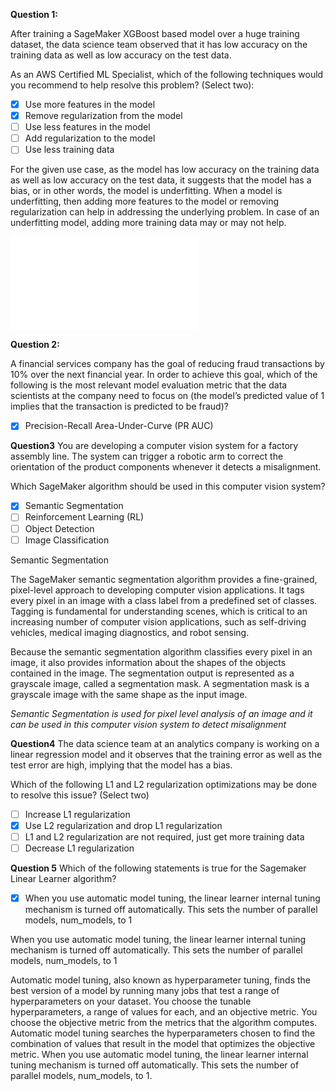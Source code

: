 **Question 1:**

After training a SageMaker XGBoost based model over a huge training dataset, the data science team observed that it has low accuracy on the training data as well as low accuracy on the test data.

As an AWS Certified ML Specialist, which of the following techniques would you recommend to help resolve this problem? (Select two):

- [x] Use more features in the model
- [x] Remove regularization from the model
- [ ] Use less features in the model
- [ ] Add regularization to the model
- [ ] Use less training data

For the given use case, as the model has low accuracy on the training data as well as low accuracy on the test data, it suggests that the model has a bias, or in other words, the model is underfitting. When a model is underfitting, then adding more features to the model or removing regularization can help in addressing the underlying problem. In case of an underfitting model, adding more training data may or may not help.

![Overfitting vs Underfitting](overfit.img)

**Question 2:**

A financial services company has the goal of reducing fraud transactions by 10% over the next financial year. In order to achieve this goal, which of the following is the most relevant model evaluation metric that the data scientists at the company need to focus on (the model’s predicted value of 1 implies that the transaction is predicted to be fraud)?

- [x] Precision-Recall Area-Under-Curve (PR AUC)

**Question3**
You are developing a computer vision system for a factory assembly line. The system can trigger a robotic arm to correct the orientation of the product components whenever it detects a misalignment.

Which SageMaker algorithm should be used in this computer vision system?
- [x] Semantic Segmentation
- [ ] Reinforcement Learning (RL)
- [ ] Object Detection
- [ ] Image Classification

Semantic Segmentation

The SageMaker semantic segmentation algorithm provides a fine-grained, pixel-level approach to developing computer vision applications. It tags every pixel in an image with a class label from a predefined set of classes. Tagging is fundamental for understanding scenes, which is critical to an increasing number of computer vision applications, such as self-driving vehicles, medical imaging diagnostics, and robot sensing.

Because the semantic segmentation algorithm classifies every pixel in an image, it also provides information about the shapes of the objects contained in the image. The segmentation output is represented as a grayscale image, called a segmentation mask. A segmentation mask is a grayscale image with the same shape as the input image.

*Semantic Segmentation is used for pixel level analysis of an image and it can be used in this computer vision system to detect misalignment*

**Question4**
The data science team at an analytics company is working on a linear regression model and it observes that the training error as well as the test error are high, implying that the model has a bias.

Which of the following L1 and L2 regularization optimizations may be done to resolve this issue? (Select two)

- [ ] Increase L1 regularization
- [x] Use L2 regularization and drop L1 regularization
- [ ] L1 and L2 regularization are not required, just get more training data
- [ ] Decrease L1 regularization

**Question 5**
Which of the following statements is true for the Sagemaker Linear Learner algorithm?

- [x] When you use automatic model tuning, the linear learner internal tuning mechanism is turned off automatically. This sets the number of parallel models, num_models, to 1

When you use automatic model tuning, the linear learner internal tuning mechanism is turned off automatically. This sets the number of parallel models, num_models, to 1

Automatic model tuning, also known as hyperparameter tuning, finds the best version of a model by running many jobs that test a range of hyperparameters on your dataset. You choose the tunable hyperparameters, a range of values for each, and an objective metric. You choose the objective metric from the metrics that the algorithm computes. Automatic model tuning searches the hyperparameters chosen to find the combination of values that result in the model that optimizes the objective metric. When you use automatic model tuning, the linear learner internal tuning mechanism is turned off automatically. This sets the number of parallel models, num_models, to 1.


